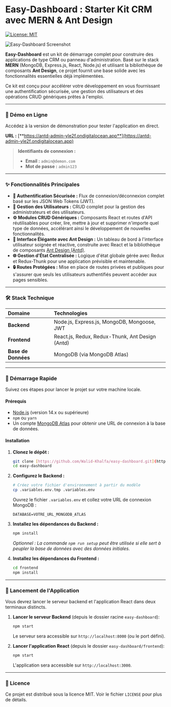 # Easy-Dashboard : Starter Kit CRM avec MERN & Ant Design

[![License: MIT](https://img.shields.io/badge/License-MIT-yellow.svg)](https://opensource.org/licenses/MIT)

![Easy-Dashboard Screenshot](https://dev-to-uploads.s3.amazonaws.com/uploads/articles/opp4yj177dizyaosah0o.png)

**Easy-Dashboard** est un kit de démarrage complet pour construire des applications de type CRM ou panneau d'administration. Basé sur le stack **MERN** (MongoDB, Express.js, React, Node.js) et utilisant la bibliothèque de composants **Ant Design**, ce projet fournit une base solide avec les fonctionnalités essentielles déjà implémentées.

Ce kit est conçu pour accélérer votre développement en vous fournissant une authentification sécurisée, une gestion des utilisateurs et des opérations CRUD génériques prêtes à l'emploi.

---

### 🚀 Démo en Ligne

Accédez à la version de démonstration pour tester l'application en direct.

**URL :** [**https://antd-admin-yle2f.ondigitalocean.app**](https://antd-admin-yle2f.ondigitalocean.app)

> **Identifiants de connexion :**
> * **Email :** `admin@demon.com`
> * **Mot de passe :** `admin123`

---

### ✨ Fonctionnalités Principales

* **🔐 Authentification Sécurisée :** Flux de connexion/déconnexion complet basé sur les JSON Web Tokens (JWT).
* **👤 Gestion des Utilisateurs :** CRUD complet pour la gestion des administrateurs et des utilisateurs.
* **⚙️ Modules CRUD Génériques :** Composants React et routes d'API réutilisables pour créer, lire, mettre à jour et supprimer n'importe quel type de données, accélérant ainsi le développement de nouvelles fonctionnalités.
* **🎨 Interface Élégante avec Ant Design :** Un tableau de bord à l'interface utilisateur soignée et réactive, construite avec React et la bibliothèque de composants [Ant Design (Antd)](https://ant.design/).
* **🌐 Gestion d'État Centralisée :** Logique d'état globale gérée avec Redux et Redux-Thunk pour une application prévisible et maintenable.
* **🔒 Routes Protégées :** Mise en place de routes privées et publiques pour s'assurer que seuls les utilisateurs authentifiés peuvent accéder aux pages sensibles.

---

### 🛠️ Stack Technique

| Domaine | Technologies |
| :--- | :--- |
| **Backend** | Node.js, Express.js, MongoDB, Mongoose, JWT |
| **Frontend** | React.js, Redux, Redux-Thunk, Ant Design (Antd) |
| **Base de Données** | MongoDB (via MongoDB Atlas) |

---

### 🏁 Démarrage Rapide

Suivez ces étapes pour lancer le projet sur votre machine locale.

#### **Prérequis**

* [Node.js](https://nodejs.org/) (version 14.x ou supérieure)
* `npm` ou `yarn`
* Un compte [MongoDB Atlas](https://www.mongodb.com/cloud/atlas) pour obtenir une URL de connexion à la base de données.

#### **Installation**

1.  **Clonez le dépôt :**
    ```bash
    git clone [https://github.com/Walid-Khalfa/easy-dashboard.git](https://github.com/Walid-Khalfa/easy-dashboard.git)
    cd easy-dashboard
    ```

2.  **Configurez le Backend :**
    ```bash
    # Créez votre fichier d'environnement à partir du modèle
    cp .variables.env.tmp .variables.env
    ```
    Ouvrez le fichier `.variables.env` et collez votre URL de connexion MongoDB :
    ```env
    DATABASE=VOTRE_URL_MONGODB_ATLAS
    ```

3.  **Installez les dépendances du Backend :**
    ```bash
    npm install
    ```
    *Optionnel : La commande `npm run setup` peut être utilisée si elle sert à peupler la base de données avec des données initiales.*

4.  **Installez les dépendances du Frontend :**
    ```bash
    cd frontend
    npm install
    ```

---

### 🚀 Lancement de l'Application

Vous devrez lancer le serveur backend et l'application React dans deux terminaux distincts.

1.  **Lancer le serveur Backend** (depuis le dossier racine `easy-dashboard`):
    ```bash
    npm start
    ```
    Le serveur sera accessible sur `http://localhost:8000` (ou le port défini).

2.  **Lancer l'application React** (depuis le dossier `easy-dashboard/frontend`):
    ```bash
    npm start
    ```
    L'application sera accessible sur `http://localhost:3000`.

---

### 📄 Licence

Ce projet est distribué sous la licence MIT. Voir le fichier `LICENSE` pour plus de détails.
